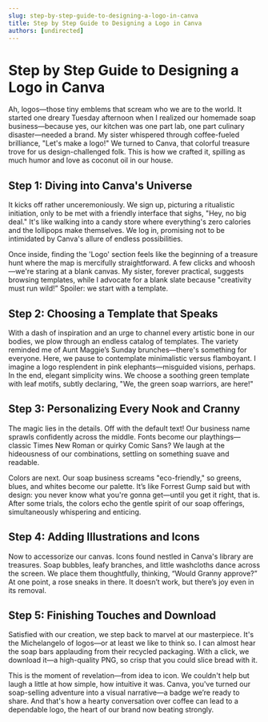 ```yaml
---
slug: step-by-step-guide-to-designing-a-logo-in-canva
title: Step by Step Guide to Designing a Logo in Canva
authors: [undirected]
---
```


# Step by Step Guide to Designing a Logo in Canva

Ah, logos—those tiny emblems that scream who we are to the world. It started one dreary Tuesday afternoon when I realized our homemade soap business—because yes, our kitchen was one part lab, one part culinary disaster—needed a brand. My sister whispered through coffee-fueled brilliance, "Let's make a logo!" We turned to Canva, that colorful treasure trove for us design-challenged folk. This is how we crafted it, spilling as much humor and love as coconut oil in our house.

## Step 1: Diving into Canva's Universe

It kicks off rather unceremoniously. We sign up, picturing a ritualistic initiation, only to be met with a friendly interface that sighs, "Hey, no big deal." It's like walking into a candy store where everything's zero calories and the lollipops make themselves. We log in, promising not to be intimidated by Canva's allure of endless possibilities.

Once inside, finding the 'Logo' section feels like the beginning of a treasure hunt where the map is mercifully straightforward. A few clicks and whoosh—we're staring at a blank canvas. My sister, forever practical, suggests browsing templates, while I advocate for a blank slate because "creativity must run wild!” Spoiler: we start with a template. 

## Step 2: Choosing a Template that Speaks

With a dash of inspiration and an urge to channel every artistic bone in our bodies, we plow through an endless catalog of templates. The variety reminded me of Aunt Maggie’s Sunday brunches—there's something for everyone. Here, we pause to contemplate minimalistic versus flamboyant. I imagine a logo resplendent in pink elephants—misguided visions, perhaps. In the end, elegant simplicity wins. We choose a soothing green template with leaf motifs, subtly declaring, "We, the green soap warriors, are here!"

## Step 3: Personalizing Every Nook and Cranny

The magic lies in the details. Off with the default text! Our business name sprawls confidently across the middle. Fonts become our playthings—classic Times New Roman or quirky Comic Sans? We laugh at the hideousness of our combinations, settling on something suave and readable.

Colors are next. Our soap business screams "eco-friendly," so greens, blues, and whites become our palette. It’s like Forrest Gump said but with design: you never know what you're gonna get—until you get it right, that is. After some trials, the colors echo the gentle spirit of our soap offerings, simultaneously whispering and enticing.

## Step 4: Adding Illustrations and Icons

Now to accessorize our canvas. Icons found nestled in Canva's library are treasures. Soap bubbles, leafy branches, and little washcloths dance across the screen. We place them thoughtfully, thinking, “Would Granny approve?” At one point, a rose sneaks in there. It doesn’t work, but there’s joy even in its removal.

## Step 5: Finishing Touches and Download

Satisfied with our creation, we step back to marvel at our masterpiece. It's the Michelangelo of logos—or at least we like to think so. I can almost hear the soap bars applauding from their recycled packaging. With a click, we download it—a high-quality PNG, so crisp that you could slice bread with it.

This is the moment of revelation—from idea to icon. We couldn't help but laugh a little at how simple, how intuitive it was. Canva, you've turned our soap-selling adventure into a visual narrative—a badge we’re ready to share. And that's how a hearty conversation over coffee can lead to a dependable logo, the heart of our brand now beating strongly.